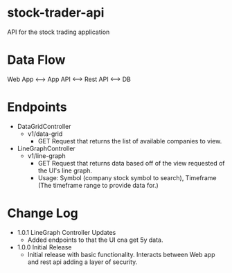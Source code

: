 # stock-trader-api
API for the stock trading application

# Data Flow
Web App <--> App API <--> Rest API <--> DB
# Endpoints
- DataGridController
    - v1/data-grid
        - GET Request that returns the list of available companies to view.
- LineGraphController
    - v1/line-graph
        - GET Request that returns data based off of the view requested of the UI's line graph.
        - Usage: Symbol (company stock symbol to search), Timeframe (The timeframe range to provide data for.)
# Change Log
- 1.0.1 LineGraph Controller Updates
    - Added endpoints to that the UI cna get 5y data.
- 1.0.0 Initial Release
    - Initial release with basic functionality. Interacts between Web app and rest api adding a layer of security.
